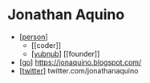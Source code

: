 # Jonathan Aquino

- [[person]]
  - [[coder]]
  - [[yubnub]] [[founder]]
- [[go]] https://jonaquino.blogspot.com/
- [[twitter]] twitter.com/jonathanaquino


[//begin]: # "Autogenerated link references for markdown compatibility"
[person]: person "Person"
[yubnub]: yubnub "Yubnub"
[go]: go "Go"
[twitter]: twitter "Twitter"
[//end]: # "Autogenerated link references"